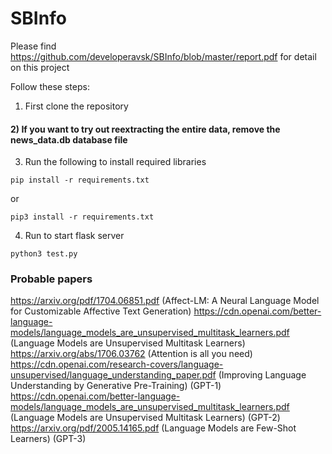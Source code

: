 # SBInfo

Please find https://github.com/developeravsk/SBInfo/blob/master/report.pdf for detail on this project

Follow these steps:

1) First clone the repository
#### 2) If you want to try out reextracting the entire data, remove the news_data.db database file
3) Run the following to install required libraries
  ```
  pip install -r requirements.txt
  ```
  or
  ```
  pip3 install -r requirements.txt
  ```
4) Run to start flask server
  ```
  python3 test.py
  ```
  
### Probable papers

https://arxiv.org/pdf/1704.06851.pdf (Affect-LM: A Neural Language Model for Customizable Affective Text Generation)
https://cdn.openai.com/better-language-models/language_models_are_unsupervised_multitask_learners.pdf (Language Models are Unsupervised Multitask Learners)
https://arxiv.org/abs/1706.03762 (Attention is all you need)
https://cdn.openai.com/research-covers/language-unsupervised/language_understanding_paper.pdf (Improving Language Understanding by Generative Pre-Training) (GPT-1)
https://cdn.openai.com/better-language-models/language_models_are_unsupervised_multitask_learners.pdf (Language Models are Unsupervised Multitask Learners) (GPT-2)
https://arxiv.org/pdf/2005.14165.pdf (Language Models are Few-Shot Learners) (GPT-3)




